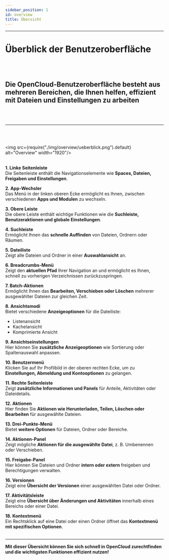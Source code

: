 ```yaml
---
sidebar_position: 1
id: overview
title: Übersicht
---
```


---

# Überblick der Benutzeroberfläche

<br/><br/>

## Die OpenCloud-Benutzeroberfläche besteht aus mehreren Bereichen, die Ihnen helfen, effizient mit Dateien und Einstellungen zu arbeiten

<br/><br/>

---

<br/><br/>

<img src={require("./img/overview/ueberblick.png").default} alt="Overview" width="1920"/>
<br/><br/>

**1. Linke Seitenleiste**  
Die Seitenleiste enthält die Navigationselemente wie **Spaces, Dateien, Freigaben und Einstellungen**.

**2. App-Wechsler**  
Das Menü in der linken oberen Ecke ermöglicht es Ihnen, zwischen verschiedenen **Apps und Modulen** zu wechseln.

**3. Obere Leiste**  
Die obere Leiste enthält wichtige Funktionen wie die **Suchleiste, Benutzeraktionen und globale Einstellungen**.

**4. Suchleiste**  
Ermöglicht Ihnen das **schnelle Auffinden** von Dateien, Ordnern oder Räumen.

**5. Dateiliste**  
Zeigt alle Dateien und Ordner in einer **Auswahlansicht** an.

**6. Breadcrumbs-Menü**  
Zeigt den **aktuellen Pfad** Ihrer Navigation an und ermöglicht es Ihnen, schnell zu vorherigen Verzeichnissen zurückzuspringen.

**7. Batch-Aktionen**  
Ermöglicht Ihnen das **Bearbeiten, Verschieben oder Löschen** mehrerer ausgewählter Dateien zur gleichen Zeit.

**8. Ansichtsmodi**  
Bietet verschiedene **Anzeigeoptionen** für die Dateiliste:

- Listenansicht
- Kachelansicht
- Komprimierte Ansicht

**9. Ansichtseinstellungen**  
Hier können Sie **zusätzliche Anzeigeoptionen** wie Sortierung oder Spaltenauswahl anpassen.

**10. Benutzermenü**  
Klicken Sie auf Ihr Profilbild in der oberen rechten Ecke, um zu **Einstellungen, Abmeldung und Kontooptionen** zu gelangen.

**11. Rechte Seitenleiste**  
Zeigt **zusätzliche Informationen und Panels** für Anteile, Aktivitäten oder Dateidetails.

**12. Aktionen**  
Hier finden Sie **Aktionen wie Herunterladen, Teilen, Löschen oder Bearbeiten** für ausgewählte Dateien.

**13. Drei-Punkte-Menü**  
Bietet **weitere Optionen** für Dateien, Ordner oder Bereiche.

**14. Aktionen-Panel**  
Zeigt mögliche **Aktionen für die ausgewählte Datei**, z. B. Umbenennen oder Verschieben.

**15. Freigabe-Panel**  
Hier können Sie Dateien und Ordner **intern oder extern** freigeben und Berechtigungen verwalten.

**16. Versionen**  
Zeigt eine **Übersicht der Versionen** einer ausgewählten Datei oder Ordner.

**17. Aktivitätsleiste**  
Zeigt eine **Übersicht über Änderungen und Aktivitäten** innerhalb eines Bereichs oder einer Datei.

**18. Kontextmenü**  
Ein Rechtsklick auf eine Datei oder einen Ordner öffnet das **Kontextmenü mit spezifischen Optionen**.
<br/><br/>

---

**Mit dieser Übersicht können Sie sich schnell in OpenCloud zurechtfinden und die wichtigsten Funktionen effizient nutzen!**
